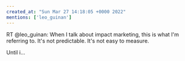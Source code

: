 ```yaml
---
created_at: "Sun Mar 27 14:18:05 +0000 2022"
mentions: ['leo_guinan']
---
```


RT @leo_guinan: When I talk about impact marketing, this is what I'm referring to. It's not predictable. It's not easy to measure.

Until i…